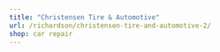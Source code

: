 ```yaml
---
title: "Christensen Tire & Automotive"
url: /richardson/christensen-tire-and-automotive-2/
shop: car repair
---
```

